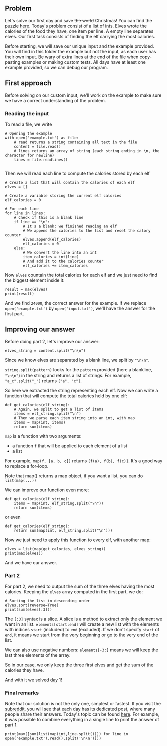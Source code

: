 ## Problem

Let's solve our first day and save ~~the world~~ Christmas!
You can find the puzzle [here](https://adventofcode.com/2022/day/1).
Today's problem consist of a list of ints. Elves wrote the calories of the food they have, one item per line. A empty line separates elves.
Our first task consists of finding the elf carrying the most calories.

Before starting, we will save our unique input and the example provided. You will find in this folder the example but not the input, as each user has their own input. Be wary of extra lines at the end of the file when copy-pasting examples or making custom tests. All days have at least one example provided, so we can debug our program.


## First approach

Before solving on our custom input, we'll work on the example to make sure we have a correct understanding of the problem.

### Reading the input

To read a file, we write
```python3
# Opening the example
with open('example.txt') as file:
    # read returns a string containing all text in the file
    content = file.read()
    # lines returns an array of string (each string ending in \n, the character for newline)
    lines = file.readlines()
    
```

Then we will read each line to compute the calories stored by each elf
```python3
# Create a list that will contain the calories of each elf
elves = []

# Create a variable storing the current elf calories
elf_calories = 0

# For each line
for line in lines:
    # Check if this is a blank line
    if line == "\n":
        # It's a blank: we finished reading an elf
        # We append the calories to the list and reset the calory counter
        elves.append(elf_calories)
        elf_calories = 0
    else:
        # We convert the line into an int
        item_calories = int(line)
        # And add it to the calories counter
        elf_calories += item_calories
```

Now `elves` countain the total calories for each elf and we just need to find the biggest element inside it:
```python3
result = max(elves)
print(result)
```

And we find `24000`, the correct answer for the example.
If we replace `open('example.txt')` by `open('input.txt')`, we'll have the answer for the first part.

## Improving our answer

Before doing part 2, let's improve our answer:

```python3 
elves_string = content.split("\n\n")
```
Since we know elves are separated by a blank line, we split by `"\n\n"`.

`string.split(pattern)` looks for the `pattern` provided (here a blankline, `"\n\n"`) in the string and returns a list of strings.
For example, `"a_c".split("_")` returns `["a", "c"]`.

So here we extracted the string representing each elf. Now we can write a function that will compute the total calories held by one elf:
```python3
def get_calories(elf_string):
    # Again, we split to get a list of items
    items = elf_string.split("\n")
    # Then we parse each item string into an int, with map
    items = map(int, items)
    return sum(items)
```

`map` is a function with two arguments:
- a function `f` that will be applied to each element of a list
- a list

For example, `map(f, [a, b, c])` returns `[f(a), f(b), f(c)]`.
It's a good way to replace a for-loop.

Note that map() returns a map object, if you want a list, you can do `list(map(...))`

We can improve our function even more:
```python3
def get_calories(elf_string):
    items = map(int, elf_string.split("\n"))
    return sum(items)
```

or even 
```python3
def get_calories(elf_string):
    return sum(map(int, elf_string.split("\n")))
```

Now we just need to apply this function to every elf, with another map:
```python3
elves = list(map(get_calories, elves_string))
print(max(elves))
```
And we have our answer.


### Part 2

For part 2, we need to output the sum of the three elves having the most calories.
Keeping the `elves` array computed in the first part, we do:

```python3
# Sorting the list in descending order 
elves.sort(reverse=True)
print(sum(elves[:3]))
```
The `[:3]` syntax is a slice.
A slice is a method to extract only the element we want in an list.
`elements[start:end]` will create a new list with the elements with indices `start` (included) to `end` (excluded). If we don't specify `start` of `end`, it means we start from the very beginning or go to the very end of the list.

We can also use negative numbers: `elements[-3:]` means we will keep the last three elements of the array.

So in our case, we only keep the three first elves and get the sum of the calories they have.

And with it we solved day 1!


### Final remarks

Note that our solution is not the only one, simplest or fastest. If you visit the [subreddit](https://www.reddit.com/r/adventofcode), you will see that each day has its dedicated post, where many people share their answers. Today's topic can be found [here](https://www.reddit.com/r/adventofcode/comments/z9ezjb/2022_day_1_solutions/?sort=confidence). For example, it was possible to combine everything in a single line to print the answer of part 1.

```python3
print(max([sum(list(map(int,line.split()))) for line in open('example.txt').read().split('\n\n')]))
```
